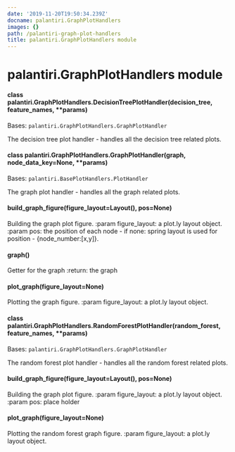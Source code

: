 ```yaml
---
date: '2019-11-20T19:50:34.239Z'
docname: palantiri.GraphPlotHandlers
images: {}
path: /palantiri-graph-plot-handlers
title: palantiri.GraphPlotHandlers module
---
```


# palantiri.GraphPlotHandlers module


#### class palantiri.GraphPlotHandlers.DecisionTreePlotHandler(decision_tree, feature_names, \*\*params)
Bases: `palantiri.GraphPlotHandlers.GraphPlotHandler`

The decision tree plot handler - handles all the decision tree related plots.


#### class palantiri.GraphPlotHandlers.GraphPlotHandler(graph, node_data_key=None, \*\*params)
Bases: `palantiri.BasePlotHandlers.PlotHandler`

The graph plot handler - handles all the graph related plots.


#### build_graph_figure(figure_layout=Layout(), pos=None)
Building the graph plot figure.
:param figure_layout: a plot.ly layout object.
:param pos: the position of each node - if none: spring layout is used for position - {node_number:[x,y]}.


#### graph()
Getter for the graph
:return: the graph


#### plot_graph(figure_layout=None)
Plotting the graph figure.
:param figure_layout: a plot.ly layout object.


#### class palantiri.GraphPlotHandlers.RandomForestPlotHandler(random_forest, feature_names, \*\*params)
Bases: `palantiri.GraphPlotHandlers.GraphPlotHandler`

The random forest plot handler - handles all the random forest related plots.


#### build_graph_figure(figure_layout=Layout(), pos=None)
Building the graph plot figure.
:param figure_layout: a plot.ly layout object.
:param pos: place holder


#### plot_graph(figure_layout=None)
Plotting the random forest graph figure.
:param figure_layout: a plot.ly layout object.
